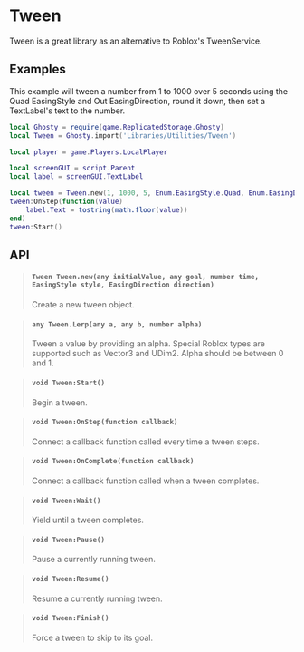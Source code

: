 # Tween
Tween is a great library as an alternative to Roblox's TweenService.

## Examples
This example will tween a number from 1 to 1000 over 5 seconds using the Quad EasingStyle and Out EasingDirection, round it down, then set a TextLabel's text to the number.
```lua
local Ghosty = require(game.ReplicatedStorage.Ghosty)
local Tween = Ghosty.import('Libraries/Utilities/Tween')

local player = game.Players.LocalPlayer

local screenGUI = script.Parent
local label = screenGUI.TextLabel

local tween = Tween.new(1, 1000, 5, Enum.EasingStyle.Quad, Enum.EasingDirection.Out)
tween:OnStep(function(value)
    label.Text = tostring(math.floor(value))
end)
tween:Start()
```

## API
> #### `Tween Tween.new(any initialValue, any goal, number time, EasingStyle style, EasingDirection direction)`
> Create a new tween object.

> #### `any Tween.Lerp(any a, any b, number alpha)`
> Tween a value by providing an alpha. Special Roblox types are supported such as Vector3 and UDim2. Alpha should be between 0 and 1.

> #### `void Tween:Start()`
> Begin a tween.

> #### `void Tween:OnStep(function callback)`
> Connect a callback function called every time a tween steps.

> #### `void Tween:OnComplete(function callback)`
> Connect a callback function called when a tween completes.

> #### `void Tween:Wait()`
> Yield until a tween completes.

> #### `void Tween:Pause()`
> Pause a currently running tween.

> #### `void Tween:Resume()`
> Resume a currently running tween.

> #### `void Tween:Finish()`
> Force a tween to skip to its goal.